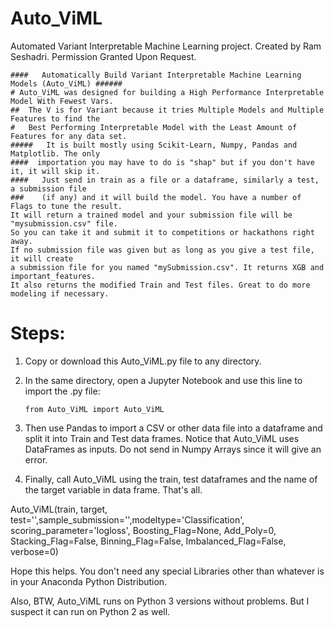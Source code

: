 # Auto_ViML
Automated Variant Interpretable Machine Learning project. Created by Ram Seshadri. Permission Granted Upon Request.

    ####   Automatically Build Variant Interpretable Machine Learning Models (Auto_ViML) ######
    # Auto_ViML was designed for building a High Performance Interpretable Model With Fewest Vars. 
    ##  The V is for Variant because it tries Multiple Models and Multiple Features to find the
    #   Best Performing Interpretable Model with the Least Amount of Features for any data set.
    #####   It is built mostly using Scikit-Learn, Numpy, Pandas and Matplotlib. The only
    ####  importation you may have to do is "shap" but if you don't have it, it will skip it.
    ####   Just send in train as a file or a dataframe, similarly a test, a submission file 
    ###    (if any) and it will build the model. You have a number of Flags to tune the result.
    It will return a trained model and your submission file will be "mysubmission.csv" file. 
    So you can take it and submit it to competitions or hackathons right away.
    If no submission file was given but as long as you give a test file, it will create
    a submission file for you named "mySubmission.csv". It returns XGB and important_features.
    It also returns the modified Train and Test files. Great to do more modeling if necessary.

# Steps:
1. Copy or download this Auto_ViML.py file to any directory. 
1. In the same directory, open a Jupyter Notebook and use this line to import the .py file:

    <code>from Auto_ViML import Auto_ViML</code>

1. Then use Pandas to import a CSV or other data file into a dataframe and split it into Train and Test data frames. Notice that Auto_ViML uses DataFrames as inputs. Do not send in Numpy Arrays since it will give an error.

1. Finally, call Auto_ViML using the train, test dataframes and the name of the target variable in data frame. That's all.

Auto_ViML(train, target, test='',sample_submission='',modeltype='Classification',
            scoring_parameter='logloss', Boosting_Flag=None,
            Add_Poly=0, Stacking_Flag=False, Binning_Flag=False,
              Imbalanced_Flag=False, verbose=0)
              
Hope this helps. You don't need any special Libraries other than whatever is in your Anaconda Python Distribution. 

Also, BTW, Auto_ViML runs on Python 3 versions without problems. But I suspect it can run on Python 2 as well.
